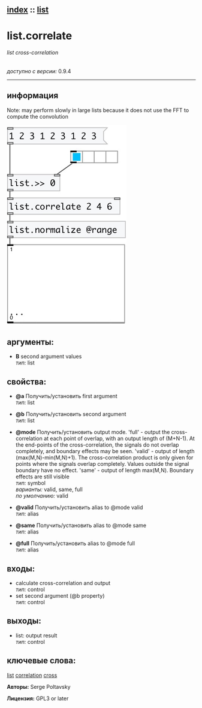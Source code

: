 [index](index.html) :: [list](category_list.html)
---

# list.correlate

###### list cross-correlation

*доступно с версии:* 0.9.4

---


## информация
Note: may perform slowly in large lists because it does not use the FFT to compute the convolution


[![example](../examples/img/list.correlate.jpg)](../examples/pd/list.correlate.pd)



## аргументы:

* **B**
second argument values<br>
_тип:_ list<br>





## свойства:

* **@a** 
Получить/установить first argument<br>
_тип:_ list<br>

* **@b** 
Получить/установить second argument<br>
_тип:_ list<br>

* **@mode** 
Получить/установить output mode. &#39;full&#39; - output the cross-correlation at each point of overlap,
with an output length of (M+N-1). At the end-points of the cross-correlation,
the signals do not overlap completely, and boundary effects may be seen.
&#39;valid&#39; - output of length (max(M,N)-min(M,N)+1). The cross-correlation product
is only given for points where the signals overlap completely. Values outside
the signal boundary have no effect. &#39;same&#39; - output of length max(M,N).
Boundary effects are still visible<br>
_тип:_ symbol<br>
_варианты:_ valid, same, full<br>
_по умолчанию:_ valid<br>

* **@valid** 
Получить/установить alias to @mode valid<br>
_тип:_ alias<br>

* **@same** 
Получить/установить alias to @mode same<br>
_тип:_ alias<br>

* **@full** 
Получить/установить alias to @mode full<br>
_тип:_ alias<br>



## входы:

* calculate cross-correlation and output<br>
_тип:_ control
* set second argument (@b property)<br>
_тип:_ control



## выходы:

* list: output result<br>
_тип:_ control



## ключевые слова:

[list](keywords/list.html)
[correlation](keywords/correlation.html)
[cross](keywords/cross.html)






**Авторы:** Serge Poltavsky




**Лицензия:** GPL3 or later





